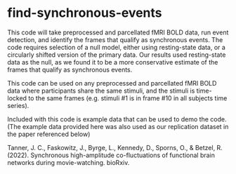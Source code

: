 # find-synchronous-events


This code will take preprocessed and parcellated fMRI BOLD data, run event detection, and identify the frames that qualify as synchronous events.  The code requires selection of a null model, either using resting-state data, or a circularly shifted version of the primary data.  Our results used resting-state data as the null, as we found it to be a more conservative estimate of the frames that qualify as synchronous events.  

This code can be used on any preprocessed and parcellated fMRI BOLD data where participants share the same stimuli, and the stimuli is time-locked to the same frames (e.g. stimuli #1 is in frame #10 in all subjects time series).


Included with this code is example data that can be used to demo the code.  (The example data provided here was also used as our replication dataset in the paper referenced below)



Tanner, J. C., Faskowitz, J., Byrge, L., Kennedy, D., Sporns, O., & Betzel, R. (2022). Synchronous high-amplitude co-fluctuations of functional brain networks during movie-watching. bioRxiv.
